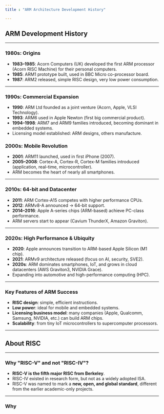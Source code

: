 ```yaml
---
title : "ARM Architecture Development History"

---
```


## ARM Development History

---

### 1980s: Origins
- **1983–1985**: Acorn Computers (UK) developed the first ARM processor (Acorn RISC Machine) for their personal computers.
- **1985**: ARM1 prototype built, used in BBC Micro co-processor board.
- **1987**: ARM2 released, simple RISC design, very low power consumption.

---

### 1990s: Commercial Expansion
- **1990**: ARM Ltd founded as a joint venture (Acorn, Apple, VLSI Technology).
- **1993**: ARM6 used in Apple Newton (first big commercial product).
- **1994–1998**: ARM7 and ARM9 families introduced, becoming dominant in embedded systems.
- Licensing model established: ARM designs, others manufacture.

### 2000s: Mobile Revolution
- **2001**: ARM11 launched, used in first iPhone (2007).
- **2005–2008**: Cortex-A, Cortex-R, Cortex-M families introduced (application, real-time, microcontroller).
- ARM becomes the heart of nearly all smartphones.

---

### 2010s: 64-bit and Datacenter
- **2011**: ARM Cortex-A15 competes with higher performance CPUs.
- **2012**: ARMv8-A announced → 64-bit support.
- **2014–2016**: Apple A-series chips (ARM-based) achieve PC-class performance.
- ARM servers start to appear (Cavium ThunderX, Amazon Graviton).

---

### 2020s: High Performance & Ubiquity
- **2020**: Apple announces transition to ARM-based Apple Silicon (M1 chip).
- **2021**: ARMv9 architecture released (focus on AI, security, SVE2).
- **2020s**: ARM dominates smartphones, IoT, and grows in cloud datacenters (AWS Graviton3, NVIDIA Grace).
- Expanding into automotive and high-performance computing (HPC).

---

### Key Features of ARM Success
- **RISC design**: simple, efficient instructions.
- **Low power**: ideal for mobile and embedded systems.
- **Licensing business model**: many companies (Apple, Qualcomm, Samsung, NVIDIA, etc.) can build ARM chips.
- **Scalability**: from tiny IoT microcontrollers to supercomputer processors.

---

## About RISC

---

### Why "RISC-V" and not "RISC-IV"?
- **RISC-V is the fifth major RISC from Berkeley**.  
- RISC-IV existed in research form, but not as a widely adopted ISA.  
- RISC-V was named to mark a **new, open, and global standard**, different from the earlier academic-only projects.

---

### Why 